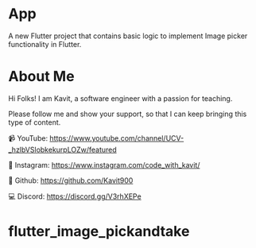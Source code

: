 # App

A new Flutter project that contains basic logic to implement Image picker functionality in Flutter.

# About Me

Hi Folks! I am Kavit, a software engineer with a passion for teaching.

Please follow me and show your support, so that I can keep bringing this type of content.

📹  YouTube: https://www.youtube.com/channel/UCV-_hzlbVSlobkekurpLOZw/featured

📸  Instagram: https://www.instagram.com/code_with_kavit/

📂  Github: https://github.com/Kavit900

💻  Discord: https://discord.gg/V3rhXEPe
# flutter_image_pickandtake

